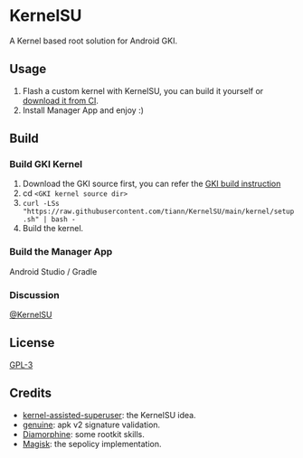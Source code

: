# KernelSU

A Kernel based root solution for Android GKI.

## Usage

1. Flash a custom kernel with KernelSU, you can build it yourself or [download it from CI](https://github.com/tiann/KernelSU/actions/workflows/build-kernel.yml).
2. Install Manager App and enjoy :)

## Build

### Build GKI Kernel

1. Download the GKI source first, you can refer the [GKI build instruction](https://source.android.com/docs/setup/build/building-kernels)
2. cd `<GKI kernel source dir>`
3. `curl -LSs "https://raw.githubusercontent.com/tiann/KernelSU/main/kernel/setup.sh" | bash -`
4. Build the kernel.

### Build the Manager App

Android Studio / Gradle

### Discussion

[@KernelSU](https://t.me/KernelSU)

## License

[GPL-3](http://www.gnu.org/copyleft/gpl.html)

## Credits

- [kernel-assisted-superuser](https://git.zx2c4.com/kernel-assisted-superuser/about/): the KernelSU idea.
- [genuine](https://github.com/brevent/genuine/): apk v2 signature validation.
- [Diamorphine](https://github.com/m0nad/Diamorphine): some rootkit skills.
- [Magisk](https://github.com/topjohnwu/Magisk): the sepolicy implementation.
